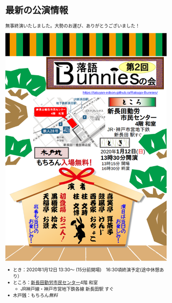 # 最新の公演情報

無事終演いたしました。大勢のお運び、ありがとうございました！

![第2回落語Bunniesの会](./img/Chirashi/Second.png "第2回落語Bunniesの会")

* とき：2020年1月12日 13:30〜 (15分前開場)　16:30頃終演予定(途中休憩あり）
* ところ：[新長田勤労市民センター](https://www.kobe-kinrou.jp/shisetsu/shinnagata/)4階 和室
  * JR神戸線・神戸市営地下鉄各線 新長田駅 すぐ
* 木戸銭：もちろん*無料*
